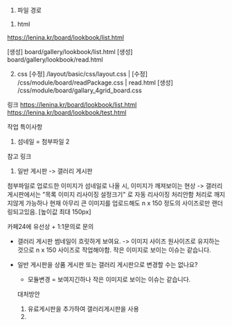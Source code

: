 1. 파일 경로

1) html

https://lenina.kr/board/lookbook/list.html

[생성] board/gallery/lookbook/list.html
[생성] board/gallery/lookbook/read.html

2. css
   [수정] /layout/basic/css/layout.css |
   [수정] /css/module/board/readPackage.css | read.html
   [생성] /css/module/board/gallary_4grid_board.css

링크
https://lenina.kr/board/lookbook/list.html
https://lenina.kr/board/lookbook/test.html

작업 특이사항

1. 섬네일 = 첨부파일
   2

참고 링크

<!-- https://sdsupport.cafe24.com/module/board/gallery/list.html -->

1. 일반 게시판 -> 갤러리 게시판

첨부파일로 업로드한 이미지가 섬네일로 나올 시, 이미지가 깨져보이는 현상
-> 갤러리 게시판에서는 "목록 이미지 리사이징 설정크기" 로 자동 리사이징 처리안함 처리로 깨지지않게 가능하나
현재 아무리 큰 이미지를 업로드해도 n x 150 정도의 사이즈로만 랜더링되고있음. [높이값 최대 150px]

카페24에 유선상 + 1:1문의로 문의

- 갤러리 게시판 썸네일이 흐릿하게 보여요.
  -> 이미지 사이즈 원사이즈로 유지하는 것으로 n x 150 사이즈로 작업해야함. 작은 이미지로 보이는 이슈는 같습니다.
- 일반 게시판을 상품 게시판 또는 갤러리 게시판으로 변경할 수는 없나요?

  - 모듈변경 = 보여지긴하나 작은 이미지로 보이는 이슈는 같습니다.

  대처방안

  1. 유료게시판을 추가하여 갤러리게시판을 사용
  2.
